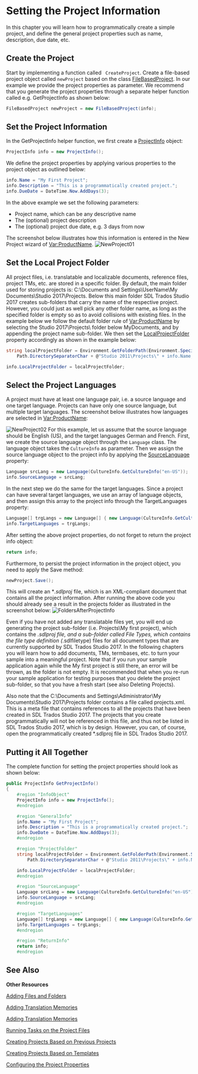 Setting the Project Information
==
In this chapter you will learn how to programmatically create a simple project, and define the general project properties such as name, description, due date, etc.

Create the Project
--
Start by implementing a function called ``` CreateProject```. Create a file-based project object called ```newProject``` based on the class [FileBasedProject](../../../api\projectautomation\Sdl.ProjectAutomation.FileBased.FileBasedProject.yml). In our example we provide the project properties as parameter. We recommend that you generate the project properties through a separate helper function called e.g. GetProjectInfo as shown below:
```CS
FileBasedProject newProject = new FileBasedProject(info);
```
Set the Project Information
--
In the GetProjectInfo helper function, we first create a [ProjectInfo](../../../api\projectautomation\Sdl.ProjectAutomation.Core.ProjectInfo.yml) object:
```CS
ProjectInfo info = new ProjectInfo();
``` 
We define the project properties by applying various properties to the project object as outlined below:
```CS
info.Name = "My First Project";
info.Description = "This is a programmatically created project.";
info.DueDate = DateTime.Now.AddDays(3);
```
In the above example we set the following parameters:
* Project name, which can be any descriptive name
* The (optional) project description
* The (optional) project due date, e.g. 3 days from now

The screenshot below illustrates how this information is entered in the New Project wizard of <Var:ProductName>.
![NewProject01](images/NewProject01.jpg)

Set the Local Project Folder
--
All project files, i.e. translatable and localizable documents, reference files, project TMs, etc. are stored in a specific folder. By default, the main folder used for storing projects is: C:\Documents and Settings\UserName\My Documents\Studio 2017\Projects. Below this main folder SDL Trados Studio 2017 creates sub-folders that carry the name of the respective project. However, you could just as well pick any other folder name, as long as the specified folder is empty so as to avoid collisions with existing files. In the example below we follow the default folder rule of <Var:ProductName> by selecting the Studio 2017\Projects\ folder below MyDocuments, and by appending the project name sub-folder. We then set the [LocalProjectFolder](../../../api\projectautomation\Sdl.ProjectAutomation.Core.ProjectInfo.yml) property accordingly as shown in the example below:
```CS
string localProjectFolder = Environment.GetFolderPath(Environment.SpecialFolder.MyDocuments).ToString() +
    Path.DirectorySeparatorChar + @"Studio 2011\Projects\" + info.Name;

info.LocalProjectFolder = localProjectFolder;
```
Select the Project Languages
--
A project must have at least one language pair, i.e. a source language and one target language. Projects can have only one source language, but multiple target languages. The screenshot below illustrates how languages are selected in <Var:ProductName>:

![NewProject02](images/NewProject02.jpg)
For this example, let us assume that the source language should be English (US), and the target languages German and French. First, we create the source language object through the ```Language``` class. The language object takes the ```CultureInfo``` as parameter. Then we assign the source language object to the project info by applying the [SourceLanguage](../../../api\projectautomation\Sdl.ProjectAutomation.Core.ProjectInfo.yml)  property:
```CS
Language srcLang = new Language(CultureInfo.GetCultureInfo("en-US"));
info.SourceLanguage = srcLang;
```
In the next step we do the same for the target languages. Since a project can have several target languages, we use an array of language objects, and then assign this array to the project info through the TargetLanguages property:
```CS
Language[] trgLangs = new Language[] { new Language(CultureInfo.GetCultureInfo("de-DE")), new Language(CultureInfo.GetCultureInfo("fr-FR")) };
info.TargetLanguages = trgLangs;
```
After setting the above project properties, do not forget to return the project info object:
```CS
return info;
```
Furthermore, to persist the project information in the project object, you need to apply the Save method:
```CS
newProject.Save();
```
This will create an **.sdlproj* file, which is an XML-compliant document that contains all the project information.
After running the above code you should already see a result in the projects folder as illustrated in the screenshot below:
![FoldersAfterProjectInfo](images/FoldersAfterProjectInfo.jpg)

Even if you have not added any translatable files yet, you will end up generating the project sub-folder (i.e. Projects\My first project), which contains the *.sdlproj file, and a sub-folder called File Types, which contains the file type definition (*.sdlfiletype) files for all document types that are currently supported by SDL Trados Studio 2017. In the following chapters you will learn how to add documents, TMs, termbases, etc. to turn your sample into a meaningful project. Note that if you run your sample application again while the My first project is still there, an error will be thrown, as the folder is not empty. It is recommended that when you re-run your sample application for testing purposes that you delete the project sub-folder, so that you have a fresh start (see also Deleting Projects).

Also note that the C:\Documents and Settings\Administrator\My Documents\Studio 2017\Projects folder contains a file called projects.xml. This is a meta file that contains references to all the projects that have been created in SDL Trados Studio 2017. The projects that you create programmatically will not be referenced in this file, and thus not be listed in SDL Trados Studio 2017, which is by design. However, you can, of course, open the programmatically created *.sdlproj file in SDL Trados Studio 2017.

Putting it All Together
--
The complete function for setting the project properties should look as shown below:

```CS
public ProjectInfo GetProjectInfo()
{
    #region "InfoObject"
    ProjectInfo info = new ProjectInfo();
    #endregion

    #region "GeneralInfo"
    info.Name = "My First Project";
    info.Description = "This is a programmatically created project.";
    info.DueDate = DateTime.Now.AddDays(3);
    #endregion

    #region "ProjectFolder"
    string localProjectFolder = Environment.GetFolderPath(Environment.SpecialFolder.MyDocuments).ToString() +
        Path.DirectorySeparatorChar + @"Studio 2011\Projects\" + info.Name;

    info.LocalProjectFolder = localProjectFolder;
    #endregion

    #region "SourceLanguage"
    Language srcLang = new Language(CultureInfo.GetCultureInfo("en-US"));
    info.SourceLanguage = srcLang;
    #endregion

    #region "TargetLanguages"
    Language[] trgLangs = new Language[] { new Language(CultureInfo.GetCultureInfo("de-DE")), new Language(CultureInfo.GetCultureInfo("fr-FR")) };
    info.TargetLanguages = trgLangs;
    #endregion

    #region "ReturnInfo"
    return info;
    #endregion

```
See Also
--
**Other Resources**

[Adding Files and Folders]()

[Adding Translation Memories]()

[Adding Translation Memories]()

[Running Tasks on the Project Files]()

[Creating Projects Based on Previous Projects]()

[Creating Projects Based on Templates]()

[Configuring the Project Properties]()

